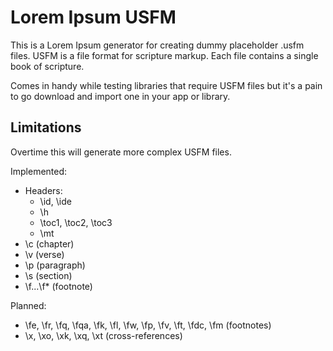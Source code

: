 # Lorem Ipsum USFM

This is a Lorem Ipsum generator for creating dummy placeholder .usfm files. USFM is a file format for scripture markup. Each file contains a single book of scripture.

Comes in handy while testing libraries that require USFM files but it's a pain to go download and import one in your app or library.

## Limitations

Overtime this will generate more complex USFM files.

Implemented:

- Headers:
  - \id, \ide
  - \h
  - \toc1, \toc2, \toc3
  - \mt
- \c (chapter)
- \v (verse)
- \p (paragraph)
- \s (section)
- \f...\f* (footnote)

Planned:

- \fe, \fr, \fq, \fqa, \fk, \fl, \fw, \fp, \fv, \ft, \fdc, \fm (footnotes)
- \x, \xo, \xk, \xq, \xt (cross-references)